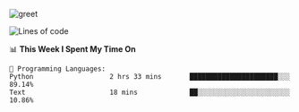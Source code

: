 ![greet](https://user-images.githubusercontent.com/44234583/146624354-9d461392-3676-4e7a-b12f-debc7319f53b.gif)

<!--START_SECTION:waka-->
![Lines of code](https://img.shields.io/badge/From%20Hello%20World%20I%27ve%20Written-391%20Thousand%20lines%20of%20code-blue)

📊 **This Week I Spent My Time On** 

```text
💬 Programming Languages: 
Python                   2 hrs 33 mins       ██████████████████████░░░   89.14% 
Text                     18 mins             ██░░░░░░░░░░░░░░░░░░░░░░░   10.86%

```


<!--END_SECTION:waka-->
